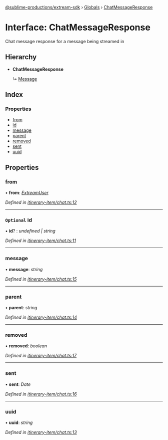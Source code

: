 [@sublime-productions/extream-sdk](../README.md) › [Globals](../globals.md) › [ChatMessageResponse](chatmessageresponse.md)

# Interface: ChatMessageResponse

Chat message response for a message being streamed in

## Hierarchy

* **ChatMessageResponse**

  ↳ [Message](message.md)

## Index

### Properties

* [from](chatmessageresponse.md#from)
* [id](chatmessageresponse.md#optional-id)
* [message](chatmessageresponse.md#message)
* [parent](chatmessageresponse.md#parent)
* [removed](chatmessageresponse.md#removed)
* [sent](chatmessageresponse.md#sent)
* [uuid](chatmessageresponse.md#uuid)

## Properties

###  from

• **from**: *[ExtreamUser](extreamuser.md)*

*Defined in [itinerary-item/chat.ts:12](https://github.com/Extream-SaaS/ex-sdk/blob/be861a6/src/itinerary-item/chat.ts#L12)*

___

### `Optional` id

• **id**? : *undefined | string*

*Defined in [itinerary-item/chat.ts:11](https://github.com/Extream-SaaS/ex-sdk/blob/be861a6/src/itinerary-item/chat.ts#L11)*

___

###  message

• **message**: *string*

*Defined in [itinerary-item/chat.ts:15](https://github.com/Extream-SaaS/ex-sdk/blob/be861a6/src/itinerary-item/chat.ts#L15)*

___

###  parent

• **parent**: *string*

*Defined in [itinerary-item/chat.ts:14](https://github.com/Extream-SaaS/ex-sdk/blob/be861a6/src/itinerary-item/chat.ts#L14)*

___

###  removed

• **removed**: *boolean*

*Defined in [itinerary-item/chat.ts:17](https://github.com/Extream-SaaS/ex-sdk/blob/be861a6/src/itinerary-item/chat.ts#L17)*

___

###  sent

• **sent**: *Date*

*Defined in [itinerary-item/chat.ts:16](https://github.com/Extream-SaaS/ex-sdk/blob/be861a6/src/itinerary-item/chat.ts#L16)*

___

###  uuid

• **uuid**: *string*

*Defined in [itinerary-item/chat.ts:13](https://github.com/Extream-SaaS/ex-sdk/blob/be861a6/src/itinerary-item/chat.ts#L13)*
